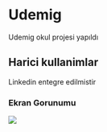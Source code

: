 <h1>Udemig</h1>

Udemig okul projesi yapıldı

<h2> Harici kullanimlar </h2>

Linkedin entegre edilmistir

<h3> Ekran Gorunumu </h3>

![](Udemig.Projesi..gif)